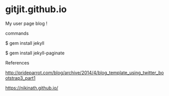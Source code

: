 # gitjit.github.io
My user page blog !

commands

$ gem install jekyll 

$ gem install jekyll-paginate

References

<http://prideparrot.com/blog/archive/2014/4/blog_template_using_twitter_bootstrap3_part1>

<https://nikinath.github.io/>